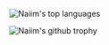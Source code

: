 ![Naiim's top languages](https://github-readme-stats.vercel.app/api/top-langs/?username=nkhaskho&theme=blue-green)

![Naiim's github trophy](https://github-profile-trophy.vercel.app/?username=nkhaskho&row=1)

